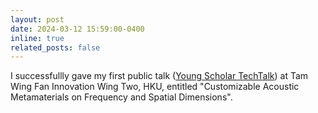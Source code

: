 ```yaml
---
layout: post
date: 2024-03-12 15:59:00-0400
inline: true
related_posts: false
---
```


I successfullly gave my first public talk ([Young Scholar TechTalk](https://innowings.engg.hku.hk/acousticmetamaterials/)) at Tam Wing Fan Innovation Wing Two, HKU, entitled "Customizable Acoustic Metamaterials on Frequency and Spatial Dimensions".